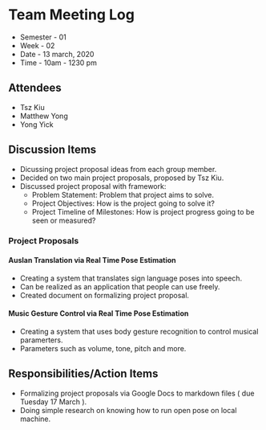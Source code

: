 # Team Meeting Log
* Semester - 01
* Week - 02
* Date - 13 march, 2020
* Time - 10am - 1230 pm

## Attendees
* Tsz Kiu
* Matthew Yong
* Yong Yick

## Discussion Items
* Dicussing project proposal ideas from each group member. 
* Decided on two main project proposals, proposed by Tsz Kiu.  
* Discussed project proposal with framework:
    - Problem Statement: Problem that project aims to solve.  
    - Project Objectives: How is the project going to solve it?  
    - Project Timeline of Milestones: How is project progress going to be seen or measured?  

### Project Proposals
#### Auslan Translation via Real Time Pose Estimation
* Creating a system that translates sign language poses into speech.  
* Can be realized as an application that people can use freely.  
* Created document on formalizing project proposal.  
#### Music Gesture Control via Real Time Pose Estimation
* Creating a system that uses body gesture recognition to control musical paramerters.  
* Parameters such as volume, tone, pitch and more.   

## Responsibilities/Action Items
* Formalizing project proposals via Google Docs to markdown files ( due Tuesday 17 March ). 
* Doing simple research on knowing how to run open pose on local machine.  


